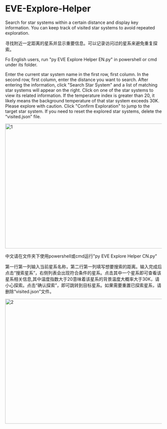 # EVE-Explore-Helper
Search for star systems within a certain distance and display key information. You can keep track of visited star systems to avoid repeated exploration.

寻找附近一定距离的星系并显示重要信息。可以记录访问过的星系来避免重复探索。

Fo English users, run "py EVE Explore Helper EN.py" in powershell or cmd under its folder.

Enter the current star system name in the first row, first column. In the second row, first column, enter the distance you want to search. After entering the information, click "Search Star System" and a list of matching star systems will appear on the right. Click on one of the star systems to view its related information. If the temperature index is greater than 20, it likely means the background temperature of that star system exceeds 30K. Please explore with caution. Click "Confirm Exploration" to jump to the target star system. If you need to reset the explored star systems, delete the “visited.json” file.

<img width="532" height="402" alt="1" src="https://github.com/user-attachments/assets/ee66f447-75c2-43e8-be1d-100057c8fdbf" />

中文请在文件夹下使用powershell或cmd运行"py EVE Explore Helper CN.py"

第一行第一列输入当前星系名称，第二行第一列填写想要搜索的距离。输入完成后点击“搜索星系”，右侧列表会出现符合条件的星系。点击其中一个星系即可查看该星系相关信息,其中温度指数大于20意味着该星系的背景温度大概率大于30K，请小心探索。点击“确认探索”，即可跳转到目标星系。如果需要重置已探索星系，请删除“visited.json”文件。

<img width="552" height="402" alt="2" src="https://github.com/user-attachments/assets/2a8707a1-c5cd-4d37-9d9f-db4712f38c10" />
